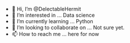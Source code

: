- 👋 Hi, I’m @DelectableHermit
- 👀 I’m interested in ... Data science
- 🌱 I’m currently learning ... Python
- 💞️ I’m looking to collaborate on ... Not sure yet.
- 📫 How to reach me ... here for now

<!---
DelectableHermit/DelectableHermit is a ✨ special ✨ repository because its `README.md` (this file) appears on your GitHub profile.
You can click the Preview link to take a look at your changes.
--->
